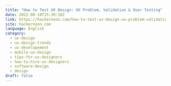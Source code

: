 ```yaml
---
title: "How to Test UX Design: UX Problem, Validation & User Testing"
date: 2022-08-10T15:39:18Z
link: https://hackernoon.com/how-to-test-ux-design-ux-problem-validation-and-user-testing?source=rss&utm_medium=RSS&utm_source=news.12bit.vn
site: hackernoon.com
language: English
category:
  - ux-design
  - ux-design-trends
  - ux-developement
  - mobile-ux-design
  - tips-for-ux-designers
  - how-to-hire-ux-designers
  - software-design
  - design
draft: false
---
```

